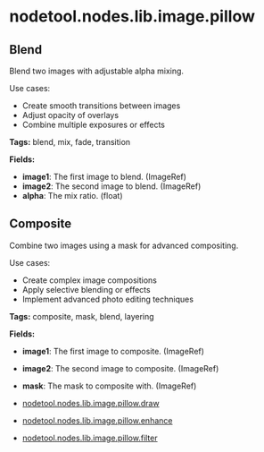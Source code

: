 # nodetool.nodes.lib.image.pillow

## Blend

Blend two images with adjustable alpha mixing.

Use cases:
- Create smooth transitions between images
- Adjust opacity of overlays
- Combine multiple exposures or effects

**Tags:** blend, mix, fade, transition

**Fields:**
- **image1**: The first image to blend. (ImageRef)
- **image2**: The second image to blend. (ImageRef)
- **alpha**: The mix ratio. (float)


## Composite

Combine two images using a mask for advanced compositing.

Use cases:
- Create complex image compositions
- Apply selective blending or effects
- Implement advanced photo editing techniques

**Tags:** composite, mask, blend, layering

**Fields:**
- **image1**: The first image to composite. (ImageRef)
- **image2**: The second image to composite. (ImageRef)
- **mask**: The mask to composite with. (ImageRef)


- [nodetool.nodes.lib.image.pillow.draw](pillow/draw.md)
- [nodetool.nodes.lib.image.pillow.enhance](pillow/enhance.md)
- [nodetool.nodes.lib.image.pillow.filter](pillow/filter.md)

